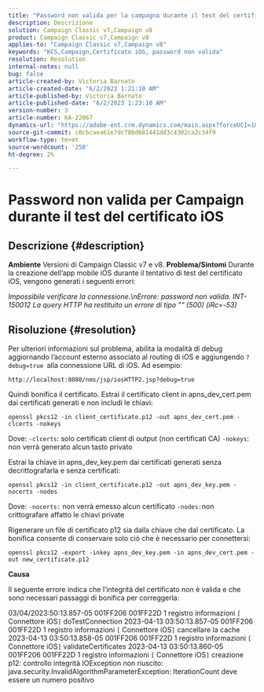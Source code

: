 ```yaml
---
title: "Password non valida per la campagna durante il test del certificato iOS"
description: Descrizione
solution: Campaign Classic v7,Campaign v8
product: Campaign Classic v7,Campaign v8
applies-to: "Campaign Classic v7,Campaign v8"
keywords: "KCS,Campaign,Certificato iOS, password non valida"
resolution: Resolution
internal-notes: null
bug: false
article-created-by: Victoria Barnato
article-created-date: "6/2/2023 1:21:10 AM"
article-published-by: Victoria Barnato
article-published-date: "6/2/2023 1:23:10 AM"
version-number: 3
article-number: KA-22067
dynamics-url: "https://adobe-ent.crm.dynamics.com/main.aspx?forceUCI=1&pagetype=entityrecord&etn=knowledgearticle&id=d22a4ec0-e300-ee11-8f6e-6045bd006149"
source-git-commit: c0cbcaea61e7dc788d681441dd3c4302ca2c34f9
workflow-type: tm+mt
source-wordcount: '250'
ht-degree: 2%

---
```


# Password non valida per Campaign durante il test del certificato iOS

## Descrizione {#description}

<b>Ambiente</b>
Versioni di Campaign Classic v7 e v8.
<b>Problema/Sintomi</b>
Durante la creazione dell’app mobile iOS durante il tentativo di test del certificato iOS, vengono generati i seguenti errori:

*Impossibile verificare la connessione.\nErrore: password non valida. INT-150012 La query HTTP ha restituito un errore di tipo &quot;&quot; (500) (iRc=-53)*


## Risoluzione {#resolution}


Per ulteriori informazioni sul problema, abilita la modalità di debug aggiornando l’account esterno associato al routing di iOS e aggiungendo `?debug=true `alla connessione URL di iOS. Ad esempio:

`http://localhost:8080/nms/jsp/iosHTTP2.jsp?debug=true`

Quindi bonifica il certificato. Estrai il certificato client in apns_dev_cert.pem dai certificati generati e non includi le chiavi:

`openssl pkcs12 -in client_certificate.p12 -out apns_dev_cert.pem -clcerts -nokeys`

Dove:
`-clcerts`: solo certificati client di output (non certificati CA)
`-nokeys`: non verrà generato alcun tasto privato

Estrai la chiave in apns_dev_key.pem dai certificati generati senza decrittografarla e senza certificati:

`openssl pkcs12 -in client_certificate.p12 -out apns_dev_key.pem -nocerts -nodes`

Dove:
`-nocerts:` non verrà emesso alcun certificato
`-nodes:`non crittografare affatto le chiavi private

Rigenerare un file di certificato p12 sia dalla chiave che dal certificato. La bonifica consente di conservare solo ciò che è necessario per connettersi: 

`openssl pkcs12 -export -inkey apns_dev_key.pem -in apns_dev_cert.pem -out new_certificate.p12`

<b>Causa</b>

Il seguente errore indica che l’integrità del certificato non è valida e che sono necessari passaggi di bonifica per correggerla:

03/04/2023:50:13.857-05 001FF206 001FF22D 1 registro informazioni `[` Connettore iOS`]`  doTestConnection 2023-04-13 03:50:13.857-05 001FF206 001FF22D 1 registro informazioni `[` Connettore iOS`]`  cancellare la cache 2023-04-13 03:50:13.858-05 001FF206 001FF22D 1 registro informazioni `[` Connettore iOS`]`  validateCertificates 2023-04-13 03:50:13.860-05 001FF206 001FF22D 1 registro informazioni `[` Connettore iOS`]`  creazione p12: controllo integrità IOException non riuscito: java.security.InvalidAlgorithmParameterException: IterationCount deve essere un numero positivo
